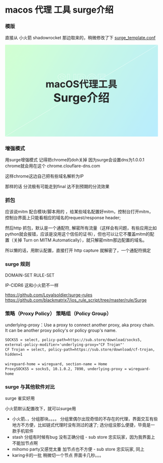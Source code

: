 # macos 代理 工具 surge介绍

### 模版
直接从 小火箭 shadowrocket 那边取来的，稍微修改了下 [surge_template.conf](surge_template.conf)

![](surge.png)


### 增强模式

用surge增强模式 记得把chrome的doh关掉 因为surge会设置dns为1.0.0.1 chrome就会用在这个 chrome.clouflare-dns.com

这样chrome这边自己把有些域名解析为IP

那样的话 分流极有可能走到final 达不到预期的分流效果


### 抓包

应该说mitm 配合模块/脚本用的 ，给某些域名配置好mitm，控制台打开mitm， 控制台界面上只能看相应的域名的request/response header;

然后http 抓包，默认是一个通配符, 解密所有流量（这样会有问题，有些应用比如python就会报错，应该是没用这个信任的证书），但也可以让它不覆盖mitm的配置（关掉 Turn on MITM Automatically），就只解密mitm那边配置的域名。

所以懒的话，用默认配置，直接打开 http capture 就解密了，一个通配符搞定


### surge 规则

DOMAIN-SET
RULE-SET

IP-CIDR6 这和小火箭不一样

https://github.com/Loyalsoldier/surge-rules
https://github.com/blackmatrix7/ios_rule_script/tree/master/rule/Surge

### 策略（Proxy Policy） 策略组（Policy Group）

underlying-proxy：Use a proxy to connect another proxy, aka proxy chain. It can be another proxy policy's or policy group's name.

```
SOCKS5 = select, policy-path=https://sub.store/download/socks5, external-policy-modifier='underlying-proxy="CF Trojan"'
CF Trojan = select, policy-path=https://sub.store/download/cf-trojan, hidden=1

wireguard-home = wireguard, section-name = Home
ProxySOCKS5 = socks5, 10.1.0.2, 7890, underlying-proxy = wireguard-home
```

### surge 与其他软件对比

surge 雀实好用

小火箭默认配置改下，就可以surge用

+ 小火箭、，分组那块。。。。 分组里偶尔出现奇怪的不存在的代理，界面交互有些地方不方便，比如链式代理时没有测过的速了; 选分组没那么便捷，毕竟是一款手机软件
+ stash  分组有时候有bug 没有正确分组          - sub store 忠实玩家，因为我界面上不能加节点啊
+ mihomo party又感觉太重  加节点也不方便       - sub store 忠实玩家,  同上
+ karing卡的一批 稍微切一个节点 界面卡几秒。。。
